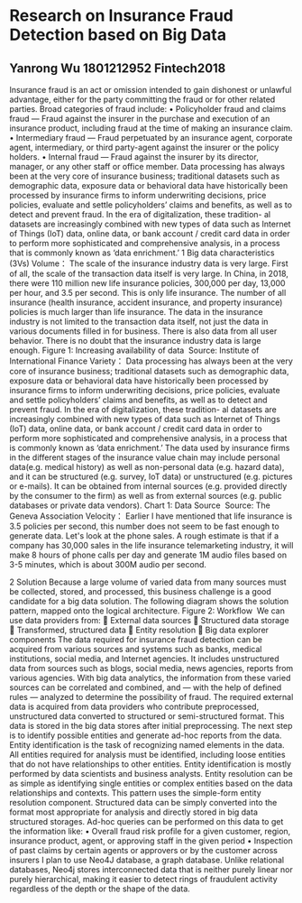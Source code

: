# Research on Insurance Fraud Detection based on Big Data


## Yanrong Wu 1801212952 Fintech2018

Insurance fraud is an act or omission intended to gain dishonest or unlawful advantage, either for the party committing the fraud or for other related parties. Broad categories of fraud include:
•	Policyholder fraud and claims fraud — Fraud against the insurer in the purchase and execution of an insurance product, including fraud at the time of making an insurance claim.
•	Intermediary fraud — Fraud perpetuated by an insurance agent, corporate agent, intermediary, or third party-agent against the insurer or the policy holders.
•	Internal fraud — Fraud against the insurer by its director, manager, or any other staff or office member.
Data processing has always been at the very core of insurance business; traditional datasets such as demographic data, exposure data or behavioral data have historically been processed by insurance firms to inform underwriting decisions, price policies, evaluate and settle policyholders’ claims and benefits, as well as to detect and prevent fraud. In the era of digitalization, these tradition- al datasets are increasingly combined with new types of data such as Internet of Things (IoT) data, online data, or bank account / credit card data in order to perform more sophisticated and comprehensive analysis, in a process that is commonly known as ‘data enrichment.’ 
1 Big data characteristics (3Vs)
Volume：
The scale of the insurance industry data is very large. First of all, the scale of the transaction data itself is very large.
In China, in 2018, there were 110 million new life insurance policies, 300,000 per day, 13,000 per hour, and 3.5 per second. This is only life insurance. The number of all insurance (health insurance, accident insurance, and property insurance) policies is much larger than life insurance.
The data in the insurance industry is not limited to the transaction data itself, not just the data in various documents filled in for business. There is also data from all user behavior. There is no doubt that the insurance industry data is large enough.
Figure 1: Increasing availability of data
![]()
Source: Institute of International Finance
Variety：
Data processing has always been at the very core of insurance business; traditional datasets such as demographic data, exposure data or behavioral data have historically been processed by insurance firms to inform underwriting decisions, price policies, evaluate and settle policyholders’ claims and benefits, as well as to detect and prevent fraud. In the era of digitalization, these tradition- al datasets are increasingly combined with new types of data such as Internet of Things (IoT) data, online data, or bank account / credit card data in order to perform more sophisticated and comprehensive analysis, in a process that is commonly known as ‘data enrichment.’ 
The data used by insurance firms in the different stages of the insurance value chain may include personal data(e.g. medical history) as well as non-personal data (e.g. hazard data), and it can be structured (e.g. survey, IoT data) or unstructured (e.g. pictures or e-mails). It can be obtained from internal sources (e.g. provided directly by the consumer to the firm) as well as from external sources (e.g. public databases or private data vendors). 
Chart 1: Data Source
![]()
Source: The Geneva Association
Velocity：
Earlier I have mentioned that life insurance is 3.5 policies per second, this number does not seem to be fast enough to generate data.
Let's look at the phone sales. A rough estimate is that if a company has 30,000 sales in the life insurance telemarketing industry, it will make 8 hours of phone calls per day and generate 1M audio files based on 3-5 minutes, which is about 300M audio per second.


2 Solution
Because a large volume of varied data from many sources must be collected, stored, and processed, this business challenge is a good candidate for a big data solution.
The following diagram shows the solution pattern, mapped onto the logical architecture.
Figure 2: Workflow
![]()
We can use data providers from:
	External data sources
	Structured data storage
	Transformed, structured data
	Entity resolution
	Big data explorer components
The data required for insurance fraud detection can be acquired from various sources and systems such as banks, medical institutions, social media, and Internet agencies. It includes unstructured data from sources such as blogs, social media, news agencies, reports from various agencies. With big data analytics, the information from these varied sources can be correlated and combined, and — with the help of defined rules — analyzed to determine the possibility of fraud.
The required external data is acquired from data providers who contribute preprocessed, unstructured data converted to structured or semi-structured format. This data is stored in the big data stores after initial preprocessing. The next step is to identify possible entities and generate ad-hoc reports from the data.
Entity identification is the task of recognizing named elements in the data. All entities required for analysis must be identified, including loose entities that do not have relationships to other entities. Entity identification is mostly performed by data scientists and business analysts. Entity resolution can be as simple as identifying single entities or complex entities based on the data relationships and contexts. This pattern uses the simple-form entity resolution component.
Structured data can be simply converted into the format most appropriate for analysis and directly stored in big data structured storages.
Ad-hoc queries can be performed on this data to get the information like:
•	Overall fraud risk profile for a given customer, region, insurance product, agent, or approving staff in the given period
•	Inspection of past claims by certain agents or approvers or by the customer across insurers
I plan to use Neo4J database, a graph database. Unlike relational databases, Neo4j stores interconnected data that is neither purely linear nor purely hierarchical, making it easier to detect rings of fraudulent activity regardless of the depth or the shape of the data.


